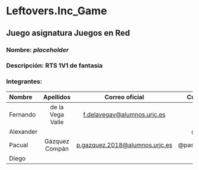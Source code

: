 # Leftovers.Inc_Game
## Juego asignatura Juegos en Red
### Nombre: *placeholder*
### Descripción: RTS 1V1 de fantasia
### Integrantes: 
| Nombre | Apellidos | Correo oficial | Cuenta GitHub |
| :---        |    :----:   |    :----:   |          ---: |
| Fernando | de la Vega Valle | f.delavegav@alumnos.urjc.es | @fernimc96 |
| Alexander|  |  | @alexandeiro |
| Pacual | Gázquez Compán | p.gazquez.2018@alumnos.urjc.es | @pascualgazquez |
| Diego |  |  | @dieguoin |
